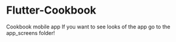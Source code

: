 # Flutter-Cookbook
 Cookbook mobile app
 If you want to see looks of the app go to the app_screens folder!
